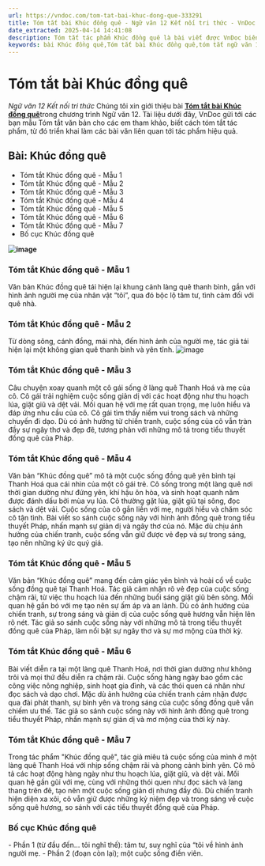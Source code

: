 ```yaml
---
url: https://vndoc.com/tom-tat-bai-khuc-dong-que-333291
title: Tóm tắt bài Khúc đồng quê - Ngữ văn 12 Kết nối tri thức - VnDoc.com
date_extracted: 2025-04-14 14:41:08
description: Tóm tắt tác phẩm Khúc đồng quê là bài viết được VnDoc biên soạn và đăng tải với các mẫu tóm tắt ngắn nhất, phục vụ bài học môn Ngữ Văn 12 Kết nối tri thức
keywords: bài Khúc đồng quê,Tóm tắt bài Khúc đồng quê,tóm tắt ngữ văn 12,Tóm tắt Khúc đồng quê ngắn gọn,Tóm tắt Khúc đồng quê hay nhất,Tóm tắt Khúc đồng quê siêu ngắn,tóm tắt văn 12 kết nối tri thức,tóm tắt tác phẩm ngữ văn 12,tóm tắt ngữ văn 12 kết nối tri thức
---
```


# Tóm tắt bài Khúc đồng quê
 _Ngữ văn 12 Kết nối tri thức_
Chúng tôi xin giới thiệu bài [**Tóm tắt bài Khúc đồng quê**](<https://vndoc.com/tom-tat-bai-khuc-dong-que-333291>)trong chương trình Ngữ văn 12. Tài liệu dưới đây, VnDoc gửi tới các bạn mẫu Tóm tắt văn bản cho các em tham khảo, biết cách tóm tắt tác phẩm, từ đó triển khai làm các bài văn liên quan tới tác phẩm hiệu quả.
## Bài: **Khúc đồng quê**
  * Tóm tắt Khúc đồng quê - Mẫu 1
  * Tóm tắt Khúc đồng quê - Mẫu 2
  * Tóm tắt Khúc đồng quê - Mẫu 3
  * Tóm tắt Khúc đồng quê - Mẫu 4
  * Tóm tắt Khúc đồng quê - Mẫu 5
  * Tóm tắt Khúc đồng quê - Mẫu 6
  * Tóm tắt Khúc đồng quê - Mẫu 7
  * Bố cục Khúc đồng quê

**![image](https://i.vdoc.vn/data/image/2024/12/19/www-baobinhthuan-com-vn-duong-que-1731859761.jpg)**
### **Tóm tắt Khúc đồng quê - Mẫu 1**
Văn bản Khúc đồng quê tái hiện lại khung cảnh làng quê thanh bình, gắn với hình ảnh người mẹ của nhân vật “tôi”, qua đó bộc lộ tâm tư, tình cảm đối với quê nhà.
### **Tóm tắt Khúc đồng quê - Mẫu 2**
Từ dòng sông, cánh đồng, mái nhà, đến hình ảnh của người mẹ, tác giả tái hiện lại một không gian quê thanh bình và yên tĩnh.
![image](https://i.vdoc.vn/data/image/2024/12/19/que1-giaoducvietnam-1731859787.jpg)
### **Tóm tắt Khúc đồng quê - Mẫu 3**
Câu chuyện xoay quanh một cô gái sống ở làng quê Thanh Hoá và mẹ của cô. Cô gái trải nghiệm cuộc sống giản dị với các hoạt động như thu hoạch lúa, giặt giũ và dệt vải. Mối quan hệ với mẹ rất quan trọng, mẹ luôn hiểu và đáp ứng nhu cầu của cô. Cô gái tìm thấy niềm vui trong  sách và những chuyến đi dạo. Dù có ảnh hưởng từ chiến tranh, cuộc sống của cô vẫn tràn đầy sự ngây thơ và đẹp đẽ, tương phản với những mô tả trong tiểu thuyết đồng quê của Pháp.
### **Tóm tắt Khúc đồng quê - Mẫu 4**
Văn bản “Khúc đồng quê” mô tả một cuộc sống đồng quê yên bình tại Thanh Hoá qua cái nhìn của một cô gái trẻ. Cô sống trong một làng quê nơi thời gian dường như đứng yên, khí hậu ôn hòa, và sinh hoạt quanh năm được đánh dấu bởi mùa vụ lúa. Cô thường gặt lúa, giặt giũ tại sông, đọc sách và dệt vải. Cuộc sống của cô gắn liền với mẹ, người hiểu và chăm sóc cô tận tình. Bài viết so sánh cuộc sống này với hình ảnh đồng quê trong tiểu thuyết Pháp, nhấn mạnh sự giản dị và ngây thơ của nó. Mặc dù chịu ảnh hưởng của chiến tranh, cuộc sống vẫn giữ được vẻ đẹp và sự trong sáng, tạo nên những ký ức quý giá.
### **Tóm tắt Khúc đồng quê - Mẫu 5**
Văn bản “Khúc đồng quê” mang đến cảm giác yên bình và hoài cổ về cuộc sống đồng quê tại Thanh Hoá. Tác giả cảm nhận rõ vẻ đẹp của cuộc sống chậm rãi, từ việc thu hoạch lúa đến những buổi sáng giặt giũ bên sông. Mối quan hệ gắn bó với mẹ tạo nên sự ấm áp và an lành. Dù có ảnh hưởng của chiến tranh, sự trong sáng và giản dị của cuộc sống quê hương vẫn hiện lên rõ nét. Tác giả so sánh cuộc sống này với những mô tả trong tiểu thuyết đồng quê của Pháp, làm nổi bật sự ngây thơ và sự mơ mộng của thời kỳ.
### **Tóm tắt Khúc đồng quê - Mẫu 6**
Bài viết diễn ra tại một làng quê Thanh Hoá, nơi thời gian dường như không trôi và mọi thứ đều diễn ra chậm rãi. Cuộc sống hàng ngày bao gồm các công việc nông nghiệp, sinh hoạt gia đình, và các thói quen cá nhân như đọc sách và dạo chơi. Mặc dù ảnh hưởng của chiến tranh cảm nhận được qua đài phát thanh, sự bình yên và trong sáng của cuộc sống đồng quê vẫn chiếm ưu thế. Tác giả so sánh cuộc sống này với hình ảnh đồng quê trong tiểu thuyết Pháp, nhấn mạnh sự giản dị và mơ mộng của thời kỳ này.
### **Tóm tắt Khúc đồng quê - Mẫu 7**
Trong tác phẩm "Khúc đồng quê", tác giả miêu tả cuộc sống của mình ở một làng quê Thanh Hoá với nhịp sống chậm rãi và phong cảnh bình yên. Cô mô tả các hoạt động hàng ngày như thu hoạch lúa, giặt giũ, và dệt vải. Mối quan hệ gần gũi với mẹ, cùng với những thói quen như đọc sách và lang thang trên đê, tạo nên một cuộc sống giản dị nhưng đầy đủ. Dù chiến tranh hiện diện xa xôi, cô vẫn giữ được những kỷ niệm đẹp và trong sáng về cuộc sống quê hương, so sánh với các tiểu thuyết đồng quê của Pháp.
### **Bố cục Khúc đồng quê**
\- Phần 1 \(từ đầu đến… tôi nghĩ thế\): tâm tư, suy nghĩ của “tôi về hình ảnh người mẹ.
\- Phần 2 \(đoạn còn lại\); một cuộc sống điền viên.
